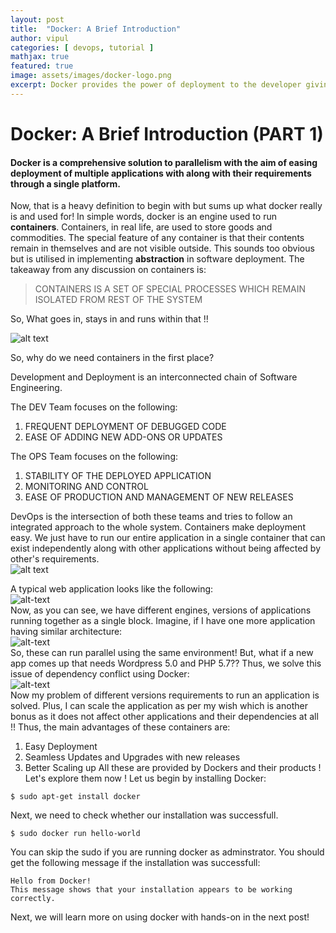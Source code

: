 ```yaml
---
layout: post
title:  "Docker: A Brief Introduction"
author: vipul
categories: [ devops, tutorial ]
mathjax: true
featured: true
image: assets/images/docker-logo.png
excerpt: Docker provides the power of deployment to the developer giving the much needed transition to operations.
---
```

# Docker: A Brief Introduction (PART 1) 
#### Docker is a comprehensive solution to parallelism with the aim of easing deployment of multiple applications with along with their requirements through a single platform.
Now, that is a heavy definition to begin with but sums up what docker really is and used for!
In simple words, docker is an engine used to run **containers**.
Containers, in real life, are used to store goods and commodities. The special feature of any container is that their contents remain in themselves and are not visible outside. This sounds too obvious but is utilised in implementing **abstraction** in software deployment.
The takeaway from any discussion on containers is:

> CONTAINERS IS A SET OF SPECIAL PROCESSES WHICH REMAIN ISOLATED FROM REST OF THE SYSTEM

So, What goes in, stays in and runs within that !!

![alt text](https://www.datacenterknowledge.com/sites/datacenterknowledge.com/files/styles/article_featured_retina/public/container-docker.jpg?itok=CuNCRFE9) <br/>

So, why do we need containers in the first place? 

Development and Deployment is an interconnected chain of Software Engineering.

The DEV Team focuses on the following:
1. FREQUENT DEPLOYMENT OF DEBUGGED CODE
2. EASE OF ADDING NEW ADD-ONS OR UPDATES

The OPS Team focuses on the following:
1. STABILITY OF THE DEPLOYED APPLICATION
2. MONITORING AND CONTROL
3. EASE OF PRODUCTION AND MANAGEMENT OF NEW RELEASES

DevOps is the intersection of both these teams and tries to follow an integrated approach to the whole system. Containers make deployment easy. We just have to run our entire application in a single container that can exist independently along with other applications without being affected by other's requirements.
<br/>
![alt text](https://www.brainvire.com/wp-content/uploads/2018/03/devops.png)

A typical web application looks like the following:<br/>
![alt-text](https://raw.githubusercontent.com/vgaurav3011/glugmvit.github.io/master/assets/images/docker/7.png)<br/>
Now, as you can see, we have different engines, versions of applications running together as a single block. Imagine, if I have one more application having similar architecture:<br/>
![alt-text](https://raw.githubusercontent.com/vgaurav3011/glugmvit.github.io/master/assets/images/docker/8.png)<br/>
So, these can run parallel using the same environment! But, what if a new app comes up that needs Wordpress 5.0 and PHP 5.7??
Thus, we solve this issue of dependency conflict using Docker:<br/>
![alt-text](https://raw.githubusercontent.com/vgaurav3011/glugmvit.github.io/master/assets/images/docker/9.png)<br/>
Now my problem of different versions requirements to run an application is solved. Plus, I can scale the application as per my wish which is another bonus as it does not affect other applications and their dependencies at all !!
Thus, the main advantages of these containers are:
1. Easy Deployment
2. Seamless Updates and Upgrades with new releases
3. Better Scaling up
All these are provided by Dockers and their products ! Let's explore them now !
Let us begin by installing Docker:
```console
$ sudo apt-get install docker
```
Next, we need to check whether our installation was successfull.

```console
$ sudo docker run hello-world
```
You can skip the sudo if you are running docker as adminstrator.
You should get the following message if the installation was successfull:
```
Hello from Docker!
This message shows that your installation appears to be working correctly.
```
Next, we will learn more on using docker with hands-on in the next post!
